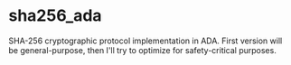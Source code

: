 # sha256_ada

SHA-256 cryptographic protocol implementation in ADA.
First version will be general-purpose, then I'll try to optimize for safety-critical purposes.





